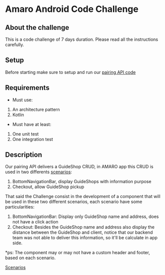 # Amaro Android Code Challenge

## About the challenge
This is a code challenge of 7 days duration. Please read all the instructions carefully.

## Setup
Before starting make sure to setup and run our [pairing API code](https://github.com/amarofashion/android-pairing-api)

## Requirements
- Must use: 
1. An architecture pattern
2. Kotlin

- Must have at least:
1. One unit test
2. One integration test

## Description
Our pairing API delivers a GuideShop CRUD, in AMARO app this CRUD is used in two differents [scenarios](https://imgur.com/a/gNqT2yN): 
1. BottomNavigationBar, display GuideShops with information purpose
2. Checkout, allow GuideShop pickup

That said the Challenge consist in the development of a component that will be used in these two different scenarios, each scenario have some particularities:
1. BottomNavigationBar: Display only GuideShop name and address, does not have a click action
2. Checkout: Besides the GuideShop name and address also display the distance between the GuideShop and client, notice that our backend team was not able to deliver this information, so it'll be calculate in app side.

*ps: The component may or may not have a custom header and footer, based on each scenario.

[Scenarios](https://imgur.com/a/gNqT2yN)
